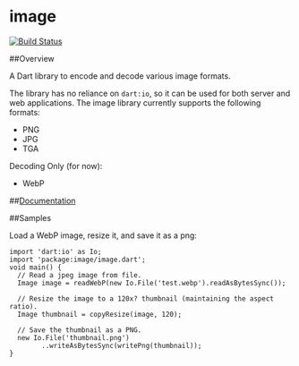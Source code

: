# image

[![Build Status](https://drone.io/github.com/brendan-duncan/image/status.png)](https://drone.io/github.com/brendan-duncan/image/latest)

##Overview

A Dart library to encode and decode various image formats.

The library has no reliance on `dart:io`, so it can be used for both server and
web applications. The image library currently supports the following 
formats:

- PNG
- JPG
- TGA

Decoding Only (for now):
- WebP

##[Documentation](https://github.com/brendan-duncan/image/wiki)

##Samples

Load a WebP image, resize it, and save it as a png:

    import 'dart:io' as Io;
    import 'package:image/image.dart';
    void main() {
      // Read a jpeg image from file.
      Image image = readWebP(new Io.File('test.webp').readAsBytesSync());

      // Resize the image to a 120x? thumbnail (maintaining the aspect ratio).
      Image thumbnail = copyResize(image, 120);
    
      // Save the thumbnail as a PNG.
      new Io.File('thumbnail.png')
            ..writeAsBytesSync(writePng(thumbnail));
    }


